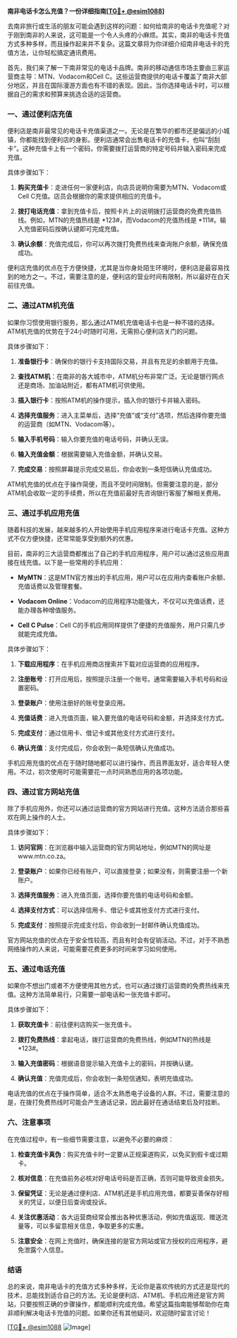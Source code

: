 **南非电话卡怎么充值？一份详细指南[[TG💪+ @esim1088](https://t.me/s/esim1088)]**

去南非旅行或生活的朋友可能会遇到这样的问题：如何给南非的电话卡充值呢？对于刚到南非的人来说，这可能是一个令人头疼的小麻烦。其实，南非的电话卡充值方式多种多样，而且操作起来并不复杂。这篇文章将为你详细介绍南非电话卡的充值方法，让你轻松搞定通讯费用。

首先，我们来了解一下南非常见的电话卡品牌。南非的移动通信市场主要由三家运营商主导：MTN、Vodacom和Cell C。这些运营商提供的电话卡覆盖了南非大部分地区，并且在国际漫游方面也有不错的表现。因此，当你选择电话卡时，可以根据自己的需求和预算来挑选合适的运营商。

### 一、通过便利店充值

便利店是南非最常见的电话卡充值渠道之一。无论是在繁华的都市还是偏远的小城镇，你都能找到便利店的身影。便利店通常会出售电话卡的充值卡，也叫“刮刮卡”。这种充值卡上有一个密码，你需要拨打运营商的特定号码并输入密码来完成充值。

具体步骤如下：

1. **购买充值卡**：走进任何一家便利店，向店员说明你需要为MTN、Vodacom或Cell C充值。店员会根据你的需求提供相应的充值卡。
   
2. **拨打电话充值**：拿到充值卡后，按照卡片上的说明拨打运营商的免费充值热线。例如，MTN的充值热线是 *123#，而Vodacom的充值热线是 *111#。输入充值密码后按确认键即可完成充值。

3. **确认余额**：充值完成后，你可以再次拨打免费热线来查询账户余额，确保充值成功。

便利店充值的优点在于方便快捷，尤其是当你身处陌生环境时，便利店是最容易找到的地方之一。不过，需要注意的是，便利店的营业时间有限制，所以最好在白天前往充值。

### 二、通过ATM机充值

如果你习惯使用银行服务，那么通过ATM机充值电话卡也是一种不错的选择。ATM机充值的优势在于24小时随时可用，无需担心便利店关门的问题。

具体步骤如下：

1. **准备银行卡**：确保你的银行卡支持国际交易，并且有充足的余额用于充值。

2. **查找ATM机**：在南非的各大城市中，ATM机分布非常广泛。无论是银行网点还是商场、加油站附近，都有ATM机可供使用。

3. **插入银行卡**：按照ATM机的操作提示，插入你的银行卡并输入密码。

4. **选择充值服务**：进入主菜单后，选择“充值”或“支付”选项，然后选择你要充值的运营商（如MTN、Vodacom等）。

5. **输入手机号码**：输入你要充值的电话号码，并确认无误。

6. **输入充值金额**：根据需要输入充值金额，并确认交易。

7. **完成交易**：按照屏幕提示完成交易后，你会收到一条短信确认充值成功。

ATM机充值的优点在于操作简便，而且不受时间限制。但需要注意的是，部分ATM机会收取一定的手续费，所以在充值前最好先咨询银行客服了解相关费用。

### 三、通过手机应用充值

随着科技的发展，越来越多的人开始使用手机应用程序来进行电话卡充值。这种方式不仅方便快捷，还常常能享受到额外的优惠。

目前，南非的三大运营商都推出了自己的手机应用程序，用户可以通过这些应用直接在线充值。以下是一些常用的手机应用：

- **MyMTN**：这是MTN官方推出的手机应用，用户可以在应用内查看账户余额、充值话费以及管理套餐。
  
- **Vodacom Online**：Vodacom的应用程序功能强大，不仅可以充值话费，还能办理各种增值服务。

- **Cell C Pulse**：Cell C的手机应用同样提供了便捷的充值服务，用户只需几步就能完成充值。

具体步骤如下：

1. **下载应用程序**：在手机应用商店搜索并下载对应运营商的应用程序。

2. **注册账号**：打开应用后，按照提示注册一个账号。通常需要输入手机号码和设置密码。

3. **登录账户**：使用注册好的账号登录应用。

4. **充值话费**：进入充值页面，输入要充值的电话号码和金额，并选择支付方式。

5. **完成支付**：通过信用卡、借记卡或其他支付方式进行支付。

6. **确认充值**：支付完成后，你会收到一条短信确认充值成功。

手机应用充值的优点在于随时随地都可以进行操作，而且界面友好，适合年轻人使用。不过，初次使用时可能需要花一点时间熟悉应用的各项功能。

### 四、通过官方网站充值

除了手机应用外，你还可以通过运营商的官方网站进行充值。这种方法适合那些喜欢在网上操作的人士。

具体步骤如下：

1. **访问官网**：在浏览器中输入运营商的官方网站地址，例如MTN的网址是www.mtn.co.za。

2. **登录账户**：如果你已经有账户，可以直接登录；如果没有，则需要注册一个新账户。

3. **选择充值服务**：进入充值页面，选择你要充值的电话号码和金额。

4. **选择支付方式**：可以选择信用卡、借记卡或其他支付方式进行支付。

5. **完成支付**：按照提示完成支付后，你会收到一封邮件确认充值成功。

官方网站充值的优点在于安全性较高，而且有时会有促销活动。不过，对于不熟悉网络操作的人来说，可能需要花费更多的时间来学习如何使用。

### 五、通过电话充值

如果你不想出门或者不方便使用其他方式，也可以通过拨打运营商的免费热线来充值。这种方法简单易行，只需要一部电话和一张充值卡即可。

具体步骤如下：

1. **获取充值卡**：前往便利店购买一张充值卡。

2. **拨打免费热线**：拿起电话，拨打运营商的免费热线，例如MTN的热线是 *123#。

3. **输入充值密码**：根据语音提示输入充值卡上的密码，并按确认键。

4. **确认充值**：充值完成后，你会收到一条短信通知，表明充值成功。

电话充值的优点在于操作简单，适合不太熟悉电子设备的人群。不过，需要注意的是，在拨打免费热线时可能会产生通话记录，因此最好在通话结束后及时挂断。

### 六、注意事项

在充值过程中，有一些细节需要注意，以避免不必要的麻烦：

1. **检查充值卡真伪**：购买充值卡时一定要从正规渠道购买，以免买到假卡或过期卡。

2. **核对信息**：在充值前务必核对好电话号码是否正确，否则可能导致资金损失。

3. **保留凭证**：无论是通过便利店、ATM机还是手机应用充值，都要妥善保存好相关的凭证，以便日后查询或投诉。

4. **关注优惠活动**：各大运营商经常会推出各种优惠活动，例如充值返现、赠送流量等，可以多留意相关信息，争取更多的实惠。

5. **注意安全**：在网上充值时，确保连接的是官方网站或官方授权的应用程序，避免泄露个人信息。

### 结语

总的来说，南非电话卡的充值方式多种多样，无论你是喜欢传统的方式还是现代的技术，总能找到适合自己的方法。无论是便利店、ATM机、手机应用还是官方网站，只要按照正确的步骤操作，都能顺利完成充值。希望这篇指南能够帮助你在南非顺利解决电话卡充值的问题。如果你还有其他疑问，欢迎随时留言讨论！

[[TG💪+ @esim1088](https://t.me/s/esim1088) ![Image](https://i.postimg.cc/4NQfJmqS/Snipaste-2025-05-13-00-14-12.png)]